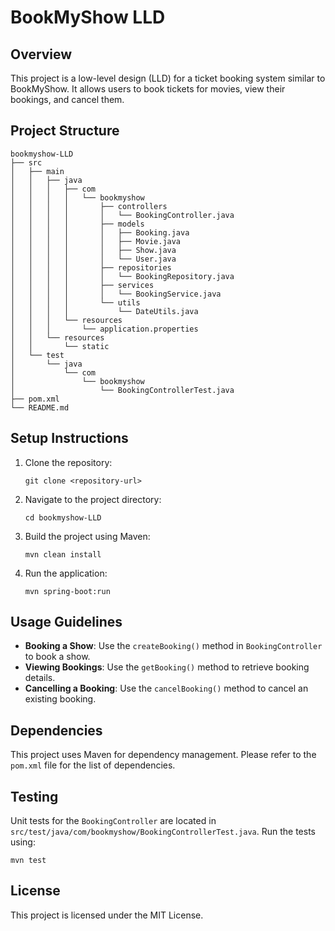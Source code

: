 # BookMyShow LLD

## Overview
This project is a low-level design (LLD) for a ticket booking system similar to BookMyShow. It allows users to book tickets for movies, view their bookings, and cancel them.

## Project Structure
```
bookmyshow-LLD
├── src
│   ├── main
│   │   ├── java
│   │   │   ├── com
│   │   │   │   └── bookmyshow
│   │   │   │       ├── controllers
│   │   │   │       │   └── BookingController.java
│   │   │   │       ├── models
│   │   │   │       │   ├── Booking.java
│   │   │   │       │   ├── Movie.java
│   │   │   │       │   ├── Show.java
│   │   │   │       │   └── User.java
│   │   │   │       ├── repositories
│   │   │   │       │   └── BookingRepository.java
│   │   │   │       ├── services
│   │   │   │       │   └── BookingService.java
│   │   │   │       └── utils
│   │   │   │           └── DateUtils.java
│   │   │   └── resources
│   │   │       └── application.properties
│   │   └── resources
│   │       └── static
│   └── test
│       └── java
│           └── com
│               └── bookmyshow
│                   └── BookingControllerTest.java
├── pom.xml
└── README.md
```

## Setup Instructions
1. Clone the repository:
   ```
   git clone <repository-url>
   ```
2. Navigate to the project directory:
   ```
   cd bookmyshow-LLD
   ```
3. Build the project using Maven:
   ```
   mvn clean install
   ```
4. Run the application:
   ```
   mvn spring-boot:run
   ```

## Usage Guidelines
- **Booking a Show**: Use the `createBooking()` method in `BookingController` to book a show.
- **Viewing Bookings**: Use the `getBooking()` method to retrieve booking details.
- **Cancelling a Booking**: Use the `cancelBooking()` method to cancel an existing booking.

## Dependencies
This project uses Maven for dependency management. Please refer to the `pom.xml` file for the list of dependencies.

## Testing
Unit tests for the `BookingController` are located in `src/test/java/com/bookmyshow/BookingControllerTest.java`. Run the tests using:
```
mvn test
```

## License
This project is licensed under the MIT License.
